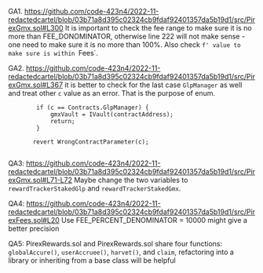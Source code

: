 GA1. https://github.com/code-423n4/2022-11-redactedcartel/blob/03b71a8d395c02324cb9fdaf92401357da5b19d1/src/PirexGmx.sol#L300
It is important to check the fee range to make sure it is no more than FEE_DONOMINATOR, otherwise line 222 will not make sense - one need to make sure it is no more than 100%. Also check `f' value to make sure is within `Fees`. 

GA2. https://github.com/code-423n4/2022-11-redactedcartel/blob/03b71a8d395c02324cb9fdaf92401357da5b19d1/src/PirexGmx.sol#L367
it is better to check for the last case ``GlpManager`` as well and treat other ``c`` value as an error. That is the purpose of enum. 
```
        if (c == Contracts.GlpManager) {
            gmxVault = IVault(contractAddress);
            return;
        }
 
       revert WrongContractParameter(c);
    
```

QA3: https://github.com/code-423n4/2022-11-redactedcartel/blob/03b71a8d395c02324cb9fdaf92401357da5b19d1/src/PirexGmx.sol#L71-L72
Maybe change the two variables to ``rewardTrackerStakedGlp`` and ``rewardTrackerStakedGmx``. 

QA4: https://github.com/code-423n4/2022-11-redactedcartel/blob/03b71a8d395c02324cb9fdaf92401357da5b19d1/src/PirexFees.sol#L20
Use FEE_PERCENT_DENOMINATOR = 10000 might give a better precision


QA5: PirexRewards.sol and PirexRewards.sol share four functions: ``globalAccure()``, ``userAccruee()``, ``harvet()``, and ``claim``, refactoring into a library or inheriting from a base class will be helpful




